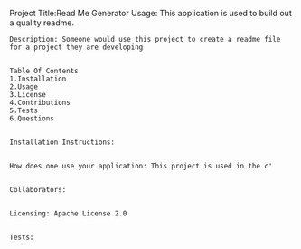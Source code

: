 Project Title:Read Me Generator 
    Usage: This application is used to build out a quality readme.
    

    Description: Someone would use this project to create a readme file for a project they are developing
    

    Table Of Contents
    1.Installation
    2.Usage
    3.License
    4.Contributions
    5.Tests
    6.Questions
    

    Installation Instructions: 
    

    How does one use your application: This project is used in the c'
    

    Collaborators: 
    

    Licensing: Apache License 2.0
    

    Tests: 

  